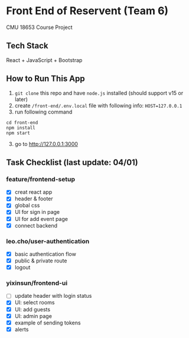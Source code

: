 # Front End of Reservent (Team 6)

CMU 18653 Course Project

## Tech Stack

React + JavaScript + Bootstrap

## How to Run This App

1. `git clone` this repo and have `node.js` installed (should support v15 or later)
2. create `/front-end/.env.local` file with following info: `HOST=127.0.0.1`
3. run following command

```
cd front-end
npm install
npm start
```

3. go to http://127.0.0.1:3000

## Task Checklist (last update: 04/01)

### feature/frontend-setup

- [x] creat react app
- [x] header & footer
- [x] global css
- [x] UI for sign in page
- [x] UI for add event page
- [x] connect backend

### leo.cho/user-authentication

- [x] basic authentication flow
- [x] public & private route
- [x] logout

### yixinsun/frontend-ui

- [ ] update header with login status
- [x] UI: select rooms
- [x] UI: add guests
- [x] UI: admin page
- [x] example of sending tokens
- [x] alerts 
